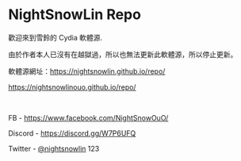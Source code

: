 # NightSnowLin Repo
歡迎來到雪鈴的 Cydia 軟體源.

由於作者本人已沒有在越獄過，所以也無法更新此軟體源，所以停止更新。

軟體源網址：https://nightsnowlin.github.io/repo/

https://nightsnowlinouo.github.io/repo/

&nbsp;

FB - https://www.facebook.com/NightSnowOuO/

Discord - https://discord.gg/W7P6UFQ

Twitter - [@nightsnowlin](https://twitter.com/nightsnowlin)
123
